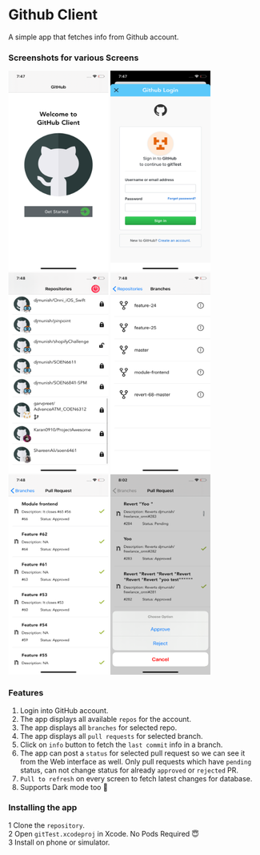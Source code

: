# Github Client
A simple app that fetches info from Github account.

### Screenshots for various Screens

<p float="left">
  <img src="https://github.com/djmunish/githubClient/blob/master/Preview/1.png" width="200" height="400" />
<img src="https://github.com/djmunish/githubClient/blob/master/Preview/2.png" width="200" height="400" />
<img src="https://github.com/djmunish/githubClient/blob/master/Preview/3.png" width="200" height="400" />
<img src="https://github.com/djmunish/githubClient/blob/master/Preview/4.png" width="200" height="400" />
<img src="https://github.com/djmunish/githubClient/blob/master/Preview/5.png" width="200" height="400" />
<img src="https://github.com/djmunish/githubClient/blob/master/Preview/6.png" width="200" height="400" />
</p>

### Features
1) Login into GitHub account. 
2) The app displays all available ```repos``` for the account.
3) The app displays all ```branches``` for selected repo.
4) The app displays all ```pull requests``` for selected branch.
5) Click on ```info``` button to fetch the ```last commit``` info in a branch.
6) The app can post a ```status``` for selected pull request so we can see it from the Web interface
as well. Only pull requests which have ```pending``` status, can not change status for already ```approved``` or ```rejected``` PR.
7) ```Pull to refresh``` on every screen to fetch latest changes for database.
8) Supports Dark mode too 🌙


### Installing the app
1 Clone the ```repository```. </br>
2 Open ```gitTest.xcodeproj``` in Xcode. No Pods Required 😇</br>
3 Install on phone or simulator.</br>
